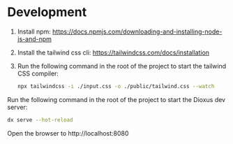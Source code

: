 # Development

1. Install npm: https://docs.npmjs.com/downloading-and-installing-node-js-and-npm
2. Install the tailwind css cli: https://tailwindcss.com/docs/installation
3. Run the following command in the root of the project to start the tailwind CSS compiler:

   ```bash
   npx tailwindcss -i ./input.css -o ./public/tailwind.css --watch
   ```

Run the following command in the root of the project to start the Dioxus dev server:

```bash
dx serve --hot-reload
```

Open the browser to http://localhost:8080
